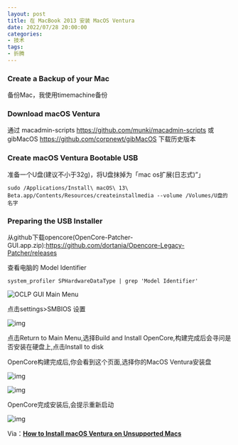 ```yaml
---
layout: post
title: 在 MacBook 2013 安装 MacOS Ventura
date: 2022/07/28 20:00:00
categories:
- 技术
tags:
- 折腾
---
```

### Create a Backup of your Mac

备份Mac，我使用timemachine备份

### Download macOS Ventura

通过 macadmin-scripts https://github.com/munki/macadmin-scripts 或 gibMacOS https://github.com/corpnewt/gibMacOS 下载历史版本

### Create macOS Ventura Bootable USB

准备一个U盘(建议不小于32g)，将U盘抹掉为「mac os扩展(日志式)”」

```
sudo /Applications/Install\ macOS\ 13\ Beta.app/Contents/Resources/createinstallmedia --volume /Volumes/U盘的名字
```

### Preparing the USB Installer

从github下载opencore(OpenCore-Patcher-GUI.app.zip):https://github.com/dortania/Opencore-Legacy-Patcher/releases

查看电脑的 Model Identifier

```
system_profiler SPHardwareDataType | grep 'Model Identifier'
```

![OCLP GUI Main Menu](https://pics.naaln.com/blog/2022-07-31-65be79.png-basicBlog)



点击settings>SMBIOS 设置

![img](https://pics.naaln.com/blog/2022-07-31-6d481b.webp-basicBlog)

点击Return to Main Menu,选择Build and Install OpenCore,构建完成后会寻问是否安装在硬盘上,点击Install to disk

OpenCore构建完成后,你会看到这个页面,选择你的MacOS Ventura安装盘

![img](https://pics.naaln.com/blog/2022-07-31-153478.webp-basicBlog)

![img](https://pics.naaln.com/blog/2022-07-31-c0e9bc.webp-basicBlog)

OpenCore完成安装后,会提示重新启动

![img](https://pics.naaln.com/blog/2022-07-31-4efb84.webp-basicBlog)



Via：[**How to Install macOS Ventura on Unsupported Macs**](https://elitemacx86.com/threads/how-to-install-macos-ventura-on-unsupported-macs.921/)